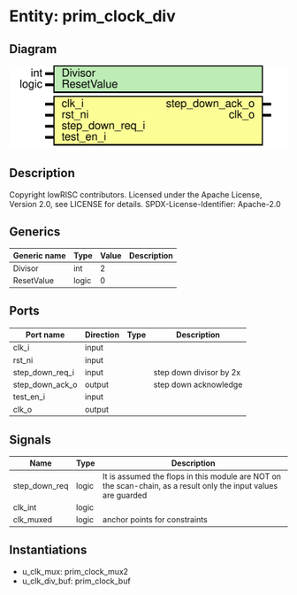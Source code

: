 # Entity: prim_clock_div

## Diagram

![Diagram](prim_clock_div.svg "Diagram")
## Description

Copyright lowRISC contributors.
 Licensed under the Apache License, Version 2.0, see LICENSE for details.
 SPDX-License-Identifier: Apache-2.0
 
## Generics

| Generic name | Type  | Value | Description |
| ------------ | ----- | ----- | ----------- |
| Divisor      | int   | 2     |             |
| ResetValue   | logic | 0     |             |
## Ports

| Port name       | Direction | Type | Description             |
| --------------- | --------- | ---- | ----------------------- |
| clk_i           | input     |      |                         |
| rst_ni          | input     |      |                         |
| step_down_req_i | input     |      | step down divisor by 2x |
| step_down_ack_o | output    |      | step down acknowledge   |
| test_en_i       | input     |      |                         |
| clk_o           | output    |      |                         |
## Signals

| Name          | Type  | Description                                                                                                      |
| ------------- | ----- | ---------------------------------------------------------------------------------------------------------------- |
| step_down_req | logic | It is assumed the flops in this module are NOT on the scan-chain, as a result only the input values are guarded  |
| clk_int       | logic |                                                                                                                  |
| clk_muxed     | logic | anchor points for constraints                                                                                    |
## Instantiations

- u_clk_mux: prim_clock_mux2
- u_clk_div_buf: prim_clock_buf
